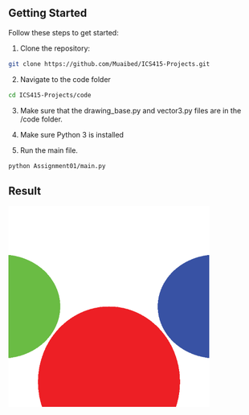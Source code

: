 ## Getting Started  

Follow these steps to get started:  

1. Clone the repository:  
```bash
git clone https://github.com/Muaibed/ICS415-Projects.git
```

2. Navigate to the code folder
```bash
cd ICS415-Projects/code
```

3. Make sure that the drawing_base.py and vector3.py files are in the /code folder.

4. Make sure Python 3 is installed

5. Run the main file.
```bash
python Assignment01/main.py
```


## Result
<img src="https://github.com/Muaibed/ICS415-Projects/raw/main/code/images/raytracing01.png" alt="Assignment01-Result" width="400">
